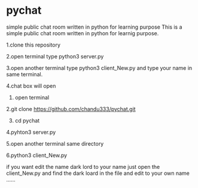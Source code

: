 # pychat
simple public chat room written in python for learning purpose
This is a simple public chat room written in python for learnig purpose.

1.clone this repository


2.open terminal type python3 server.py


3.open another terminal type python3 client_New.py and type your name in same terminal.


4.chat box will open




1. open terminal 

2.git clone https://github.com/chandu333/pychat.git

3. cd pychat

4.pyhton3 server.py

5.open another terminal same directory 

6.python3 client_New.py

if you want edit the name dark lord to your name just open the client_New.py and find the dark loard in the file and edit to your own name ......
